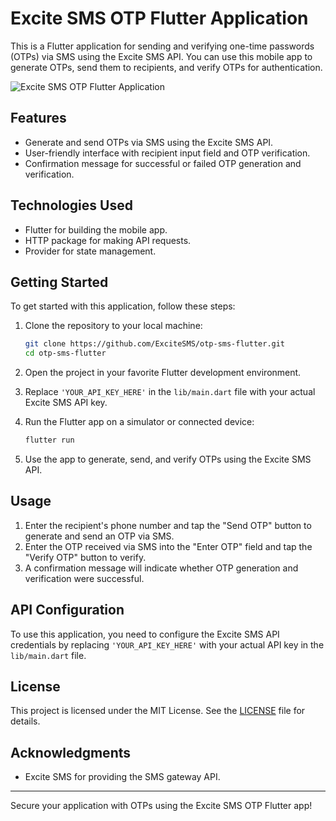 # Excite SMS OTP Flutter Application

This is a Flutter application for sending and verifying one-time passwords (OTPs) via SMS using the Excite SMS API. You can use this mobile app to generate OTPs, send them to recipients, and verify OTPs for authentication.

![Excite SMS OTP Flutter Application](screenshot.png)

## Features

- Generate and send OTPs via SMS using the Excite SMS API.
- User-friendly interface with recipient input field and OTP verification.
- Confirmation message for successful or failed OTP generation and verification.

## Technologies Used

- Flutter for building the mobile app.
- HTTP package for making API requests.
- Provider for state management.

## Getting Started

To get started with this application, follow these steps:

1. Clone the repository to your local machine:

   ```bash
   git clone https://github.com/ExciteSMS/otp-sms-flutter.git
   cd otp-sms-flutter

2. Open the project in your favorite Flutter development environment.

3. Replace `'YOUR_API_KEY_HERE'` in the `lib/main.dart` file with your actual Excite SMS API key.

4. Run the Flutter app on a simulator or connected device:

   ```bash
   flutter run
   ```

5. Use the app to generate, send, and verify OTPs using the Excite SMS API.

## Usage

1. Enter the recipient's phone number and tap the "Send OTP" button to generate and send an OTP via SMS.
2. Enter the OTP received via SMS into the "Enter OTP" field and tap the "Verify OTP" button to verify.
3. A confirmation message will indicate whether OTP generation and verification were successful.

## API Configuration

To use this application, you need to configure the Excite SMS API credentials by replacing `'YOUR_API_KEY_HERE'` with your actual API key in the `lib/main.dart` file.

## License

This project is licensed under the MIT License. See the [LICENSE](LICENSE) file for details.

## Acknowledgments

- Excite SMS for providing the SMS gateway API.

---

Secure your application with OTPs using the Excite SMS OTP Flutter app!
```

